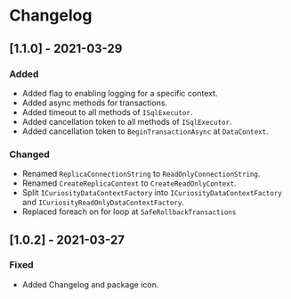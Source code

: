 # Changelog

## [1.1.0] - 2021-03-29

### Added

- Added flag to enabling logging for a specific context.
- Added async methods for transactions.
- Added timeout to all methods of `ISqlExecutor`.
- Added cancellation token to all methods of `ISqlExecutor`.
- Added cancellation token to `BeginTransactionAsync` at `DataContext`.

### Changed

- Renamed `ReplicaConnectionString` to `ReadOnlyConnectionString`.
- Renamed `CreateReplicaContext` to `CreateReadOnlyContext`.
- Split `ICuriosityDataContextFactory` into `ICuriosityDataContextFactory` and `ICuriosityReadOnlyDataContextFactory`.
- Replaced foreach on for loop at `SafeRollbackTransactions`

## [1.0.2] - 2021-03-27

### Fixed

- Added Changelog and package icon.